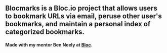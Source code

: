## Blocmarks is a Bloc.io project that allows users to bookmark URLs via email, peruse other user's bookmarks, and maintain a personal index of categorized bookmarks.

#### Made with my mentor Ben Neely at [Bloc](http://bloc.io).
